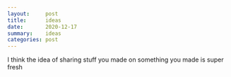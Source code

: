 ```yaml
---
layout:     post
title:      ideas
date:       2020-12-17
summary:    ideas
categories: post
---
```


I think the idea of sharing stuff you made on something you made is super fresh
